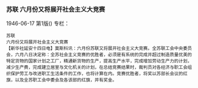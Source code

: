 ### 苏联  六月份又将展开社会主义大竞赛

1946-06-17
第1版()
专栏：

    苏联
    六月份又将展开社会主义大竞赛
    【新华社延安十四日电】莫斯科讯：六月份苏联又将展开社会主义大竞赛。全苏联工会中央委员会，六月八日决定称：全苏社会主义竞赛的优胜者，必须是有系统的完成并超过制造质量优美的特定货物的国家计划之工厂，精通新货物的生产，提高生产水平，完成增加劳动生产力的计划，减少生产费，完成建立居室与文化机关的计划，在总结竞赛结果时，裁判员对各经济与职工会组织保护劳工与改进职工生活条件的工作，也将计算在内。竞赛优胜者，将奖以苏部长会议的红旗，以及全苏职工会中委会及各该部的红旗，并有奖金。
